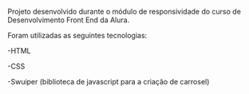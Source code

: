 Projeto desenvolvido durante o módulo de responsividade do curso de Desenvolvimento Front End da Alura.

Foram utilizadas as seguintes tecnologias:

-HTML

-CSS

-Swuiper (biblioteca de javascript para a criação de carrosel)
